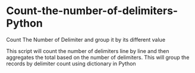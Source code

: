 # Count-the-number-of-delimiters-Python
Count The Number of Delimiter and group it by its different value

This script will count the number of delimiters line by line and then aggregates the total based on the number of delimiters. This will group the records by delimiter count using dictionary in Python
